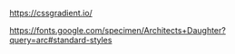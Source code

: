 https://cssgradient.io/

https://fonts.google.com/specimen/Architects+Daughter?query=arc#standard-styles